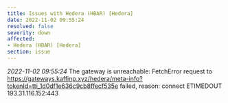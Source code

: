 ```yaml
---
title: Issues with Hedera (HBAR) [Hedera]
date: 2022-11-02 09:55:24
resolved: false
severity: down
affected:
- Hedera (HBAR) [Hedera]
section: issue
---
```


*2022-11-02 09:55:24* The gateway is unreachable: FetchError request to https://gateways.kaffinp.xyz/hedera/meta-info?tokenId=tti_1d0df1e636c9cb8ffecf535e failed, reason: connect ETIMEDOUT 193.31.116.152:443
